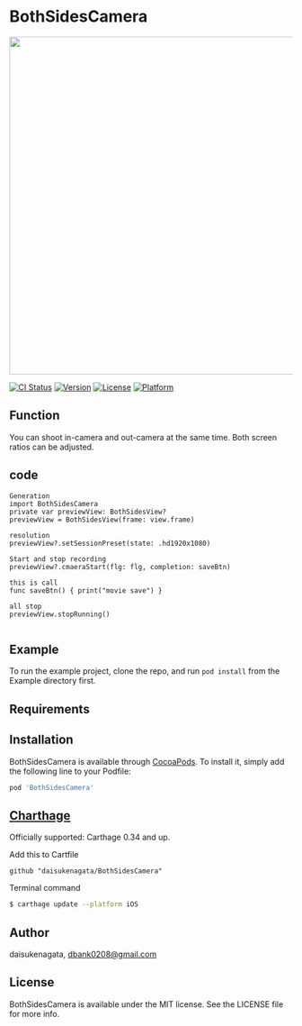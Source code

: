 # BothSidesCamera
<p align="center">
<img src="https://user-images.githubusercontent.com/16457165/69422323-bef87280-0d66-11ea-98c3-cd397f7041e2.png" width="800" height="600">
</p>

[![CI Status](https://img.shields.io/travis/daisukenagata/BothSidesCamera.svg?style=flat)](https://travis-ci.org/daisukenagata/BothSidesCamera)
[![Version](https://img.shields.io/cocoapods/v/BothSidesCamera.svg?style=flat)](https://cocoapods.org/pods/BothSidesCamera)
[![License](https://img.shields.io/cocoapods/l/BothSidesCamera.svg?style=flat)](https://cocoapods.org/pods/BothSidesCamera)
[![Platform](https://img.shields.io/cocoapods/p/BothSidesCamera.svg?style=flat)](https://cocoapods.org/pods/BothSidesCamera)


## Function

You can shoot in-camera and out-camera at the same time. Both screen ratios can be adjusted.

## code

```
Generation
import BothSidesCamera
private var previewView: BothSidesView?
previewView = BothSidesView(frame: view.frame)

resolution
previewView?.setSessionPreset(state: .hd1920x1080)

Start and stop recording
previewView?.cmaeraStart(flg: flg, completion: saveBtn)

this is call
func saveBtn() { print("movie save") }

all stop 
previewView.stopRunning()


```

## Example

To run the example project, clone the repo, and run `pod install` from the Example directory first.

## Requirements

## Installation

BothSidesCamera is available through [CocoaPods](https://cocoapods.org). To install
it, simply add the following line to your Podfile:

```ruby
pod 'BothSidesCamera'
```

## [Charthage](https://github.com/Carthage/Carthage)

Officially supported: Carthage 0.34 and up.

Add this to Cartfile
```
github "daisukenagata/BothSidesCamera"
```

Terminal command
```bash
$ carthage update --platform iOS
```

## Author

daisukenagata, dbank0208@gmail.com

## License

BothSidesCamera is available under the MIT license. See the LICENSE file for more info.
